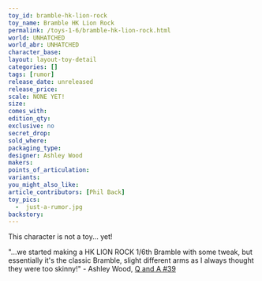```yaml
---
toy_id: bramble-hk-lion-rock
toy_name: Bramble HK Lion Rock
permalink: /toys-1-6/bramble-hk-lion-rock.html
world: UNHATCHED
world_abr: UNHATCHED
character_base: 
layout: layout-toy-detail
categories: []
tags: [rumor]
release_date: unreleased
release_price: 
scale: NONE YET!
size: 
comes_with: 
edition_qty: 
exclusive: no
secret_drop:
sold_where: 
packaging_type: 
designer: Ashley Wood
makers: 
points_of_articulation: 
variants: 
you_might_also_like:
article_contributors: [Phil Back]
toy_pics:
  -  just-a-rumor.jpg
backstory: 
---
```

This character is not a toy... yet! 

"...we started making a HK LION ROCK 1/6th Bramble with some tweak, but essentially it's the classic Bramble, slight different arms as I always thought they were too skinny!" - Ashley Wood, <a href="https://www.worldofthreea.com/threea-production-blog/qa39" target="_blank">Q and A #39</a> 